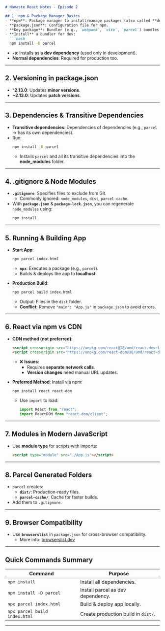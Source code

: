 
```markdown
# Namaste React Notes - Episode 2

## 1. npm & Package Manager Basics
- **npm**: Package manager to install/manage packages (also called **dependencies**).
- **package.json**: Configuration file for npm.
- **Key package**: Bundler (e.g., `webpack`, `vite`, `parcel`) bundles the app for production deployment.
- **Install** a bundler for dev:
  ```bash
  npm install -D parcel
  ```
  - **`-D`**: Installs as a **dev dependency** (used only in development).
  - **Normal dependencies**: Required for production too.

---

## 2. Versioning in package.json
- **^2.13.0**: Updates **minor versions**.
- **~2.13.0**: Updates **patch versions**.

---

## 3. Dependencies & Transitive Dependencies
- **Transitive dependencies**: Dependencies of dependencies (e.g., `parcel` → has its own dependencies).
- Run:
  ```bash
  npm install -D parcel
  ```
  - Installs `parcel` and all its transitive dependencies into the **node_modules** folder.

---

## 4. .gitignore & Node Modules
- **`.gitignore`**: Specifies files to exclude from Git.
  - Commonly ignored: `node_modules`, `dist`, `parcel-cache`.
- With **`package.json`** & **`package-lock.json`**, you can regenerate `node_modules` using:
  ```bash
  npm install
  ```

---

## 5. Running & Building App
- **Start App**:
  ```bash
  npx parcel index.html
  ```
  - **`npx`**: Executes a package (e.g., `parcel`).
  - Builds & deploys the app to **localhost**.

- **Production Build**:
  ```bash
  npx parcel build index.html
  ```
  - Output: Files in the `dist` folder.
  - **Conflict**: Remove `"main": "App.js"` in `package.json` to avoid errors.

---

## 6. React via npm vs CDN
- **CDN method (not preferred)**:
  ```html
  <script crossorigin src="https://unpkg.com/react@18/umd/react.development.js"></script>
  <script crossorigin src="https://unpkg.com/react-dom@18/umd/react-dom.development.js"></script>
  ```
  - ❌ **Issues**:
    - Requires **separate network calls**.
    - **Version changes** need manual URL updates.

- **Preferred Method**:
  Install via npm:
  ```bash
  npm install react react-dom
  ```
  - Use `import` to load:
    ```javascript
    import React from "react";
    import ReactDOM from "react-dom/client";
    ```

---

## 7. Modules in Modern JavaScript
- Use **module type** for scripts with imports:
  ```html
  <script type="module" src="./App.js"></script>
  ```

---

## 8. Parcel Generated Folders
- `parcel` creates:
  - **`dist/`**: Production-ready files.
  - **`parcel-cache/`**: Cache for faster builds.
- Add them to `.gitignore`.

---

## 9. Browser Compatibility
- Use **`browserslist`** in `package.json` for cross-browser compatibility.
  - More info: [browserslist.dev](https://browserslist.dev)

---

## Quick Commands Summary
| **Command**                  | **Purpose**                             |
|------------------------------|-----------------------------------------|
| `npm install`                | Install all dependencies.              |
| `npm install -D parcel`      | Install parcel as dev dependency.      |
| `npx parcel index.html`      | Build & deploy app locally.            |
| `npx parcel build index.html`| Create production build in `dist/`.    |

---
